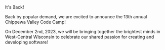 It's Back!

Back by popular demand, we are excited to announce the 13th annual Chippewa Valley Code Camp!

On December 2nd, 2023, we will be bringing together the brightest minds in West-Central Wisconsin to celebrate our shared passion for creating and developing software!